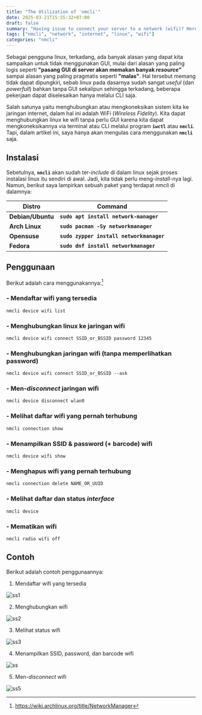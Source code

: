 ```yaml
---
title: "The Utilization of 'nmcli'"
date: 2025-03-21T15:55:32+07:00
draft: false
summary: "Having issue to connect your server to a network (wifi)? Here is the solution to the problem."
tags: ["nmcli", "network", "internet", "linux", "wifi"]
categories: "nmcli"
---
```


Sebagai pengguna linux, terkadang, ada banyak alasan yang dapat kita sampaikan untuk tidak menggunakan GUI, mulai dari alasan yang paling logis seperti **"pasang GUI di server akan memakan banyak _resource_"** sampai alasan yang paling pragmatis seperti **"malas"**. Hal tersebut memang tidak dapat dipungkiri, sebab linux pada dasarnya sudah sangat _useful_ (dan _powerfull_) bahkan tanpa GUI sekalipun sehingga terkadang, beberapa pekerjaan dapat diselesaikan hanya melalui CLI saja.

Salah satunya yaitu menghubungkan atau mengkoneksikan sistem kita ke jaringan internet, dalam hal ini adalah WiFi (_Wireless Fidelity_). Kita dapat menghubungkan linux ke wifi tanpa perlu GUI karena kita dapat mengkoneksikannya via terminal atau CLI melalui program **`iwctl`** atau **`nmcli`**. Tapi, dalam artikel ini, saya hanya akan mengulas cara menggunakan **`nmcli`** saja.

## Instalasi

Sebetulnya, **`nmcli`** akan sudah ter-_include_ di dalam linux sejak proses instalasi linux itu sendiri di awal. Jadi, kita tidak perlu meng-_install_-nya lagi. Namun, berikut saya lampirkan sebuah paket yang terdapat _nmcli_ di dalamnya:

|       Distro      |                  Command                      |
|       ---         |                   ---                         |
| **Debian/Ubuntu** | **`sudo apt install network-manager`**        |
| **Arch Linux**    | **`sudo pacman -Sy networkmanager`**          |
| **Opensuse**      | **`sudo zypper install networkmanager`**      |
| **Fedora**        | **`sudo dnf install networkmanager`**			|

## Penggunaan

Berikut adalah cara menggunakannya:[^1]

### - Mendaftar wifi yang tersedia

```shell
nmcli device wifi list
```

### - Menghubungkan linux ke jaringan wifi

```shell
nmcli device wifi connect SSID_or_BSSID password 12345
```

### - Menghubungkan jaringan wifi (tanpa memperlihatkan password)

```shell
nmcli device wifi connect SSID_or_BSSID --ask
```

### - Men-_disconnect_ jaringan wifi

```shell
nmcli device disconnect wlan0
```

### - Melihat daftar wifi yang pernah terhubung

```shell
nmcli connection show
```

### - Menampilkan SSID & password (+ barcode) wifi

```shell
nmcli device wifi show
```

### - Menghapus wifi yang pernah terhubung

```shell
nmcli connection delete NAME_OR_UUID
```

### - Melihat daftar dan status _interface_

```shell
nmcli device
```

### - Mematikan wifi

```shell
nmcli radio wifi off
```

## Contoh

Berikut adalah contoh penggunaannya:

1. Mendaftar wifi yang tersedia

![ss1](/nmcli/ss1.png "listing available wifi")

2. Menghubungkan wifi 

![ss2](/nmcli/ss2.png "connecting to a wifi network")

3. Melihat status wifi

![ss3](/nmcli/ss3.png "the wifis' status")

4. Menampilkan SSID, password, dan barcode wifi

![ss](/nmcli/ss4.png "showing wifis' SSID & password (+ its barcode)")

5. Men-_disconnect_ wifi

![ss5](/nmcli/ss5.png "disconnecting wifi network")









[^1]: https://wiki.archlinux.org/title/NetworkManager